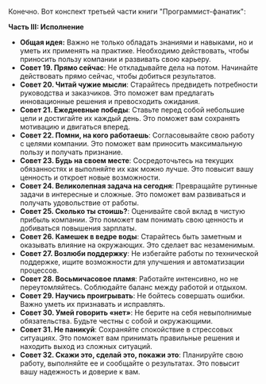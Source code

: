 Конечно. Вот конспект третьей части книги "Программист-фанатик":

**Часть III: Исполнение**

*   **Общая идея:** Важно не только обладать знаниями и навыками, но и уметь их применять на практике. Необходимо действовать, чтобы приносить пользу компании и развивать свою карьеру.
*   **Совет 19. Прямо сейчас**: Не откладывайте дела на потом. Начинайте действовать прямо сейчас, чтобы добиться результатов.
*   **Совет 20. Читай чужие мысли**: Старайтесь предвидеть потребности руководства и заказчиков. Это поможет вам предлагать инновационные решения и превосходить ожидания.
*   **Совет 21. Ежедневные победы**: Ставьте перед собой небольшие цели и достигайте их каждый день. Это поможет вам сохранять мотивацию и двигаться вперед.
*   **Совет 22. Помни, на кого работаешь**: Согласовывайте свою работу с целями компании. Это поможет вам приносить максимальную пользу и получать признание.
*   **Совет 23. Будь на своем месте**: Сосредоточьтесь на текущих обязанностях и выполняйте их как можно лучше. Это повысит вашу ценность и откроет новые возможности.
*   **Совет 24. Великолепная задача на сегодня**: Превращайте рутинные задачи в интересные и сложные. Это поможет вам развиваться и получать удовольствие от работы.
*   **Совет 25. Сколько ты стоишь?**: Оценивайте свой вклад в чистую прибыль компании. Это поможет вам понимать свою ценность и добиваться повышения зарплаты.
*   **Совет 26. Камешек в ведре воды**: Старайтесь быть заметным и оказывать влияние на окружающих. Это сделает вас незаменимым.
*   **Совет 27. Возлюби поддержку**: Не избегайте работы по технической поддержке, ищите возможности для улучшения и автоматизации процессов.
*   **Совет 28. Восьмичасовое пламя**: Работайте интенсивно, но не переутомляйтесь. Соблюдайте баланс между работой и отдыхом.
*   **Совет 29. Научись проигрывать**: Не бойтесь совершать ошибки. Важно уметь их признавать и исправлять.
*   **Совет 30. Умей говорить «нет»**: Не берите на себя невыполнимые обязательства. Будьте честны с собой и окружающими.
*   **Совет 31. Не паникуй**: Сохраняйте спокойствие в стрессовых ситуациях. Это поможет вам принимать правильные решения и находить выход из сложных ситуаций.
*   **Совет 32. Скажи это, сделай это, покажи это**: Планируйте свою работу, выполняйте ее и сообщайте о результатах. Это повысит вашу надежность и доверие к вам.
